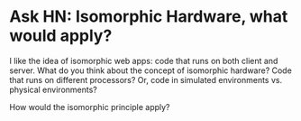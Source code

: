 # Ask HN: Isomorphic Hardware, what would apply?

I like the idea of isomorphic web apps: code that runs on both client and server.
What do you think about the concept of isomorphic hardware? Code that runs on different processors? Or, code in simulated environments vs. physical environments?<p>How would the isomorphic principle apply?
